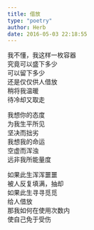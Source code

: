 ```yaml
---  
title: 借放  
type: "poetry"  
author: Herb  
date: 2016-05-03 22:18:55  
---  
```

我不懂，我这样一枚容器  
究竟可以盛下多少  
可以留下多少  
还是仅仅供人借放  
稍将我温暖  
待冷却又取走  

我想你的态度  
为我生平所见  
坚决而拙劣  
我想我的命运  
空虚而浑浊  
远非我所能量度  

如果此生浑浑噩噩  
被人反复填满，抽却  
如果此生寻寻觅觅  
给人借放  
那我如何在使用次数内  
使自己免于受伤